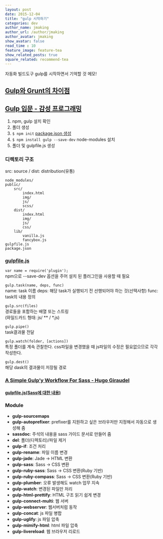 ```yaml
---
layout: post
date: 2015-12-04
title: "gulp 시작하기"
categories: dev
author_name: jmaking
author_url: /author/jmaking
author_avatar: jmaking
show_avatar: false
read_time : 10
feature_image: feature-tea
show_related_posts: true
square_related: recommend-tea
---
```


자동화 빌드도구 gulp를 시작하면서 기억할 것 메모!

## [Gulp와 Grunt의 차이점](http://webframeworks.kr/getstarted/grunt-and-gulp/#tocAnchor-1-4)

## [Gulp 입문 - 감성 프로그래밍](http://programmingsummaries.tistory.com/356)
1. npm, gulp 설치 확인
2. 폴더 생성
3. `$ npm init` [package.json 생성](https://docs.npmjs.com/getting-started/using-a-package.json)
3. `$ npm install gulp --save-dev` node-modules 설치
4. 폴더 및 gulpfile.js 생성

### 디렉토리 구조
src: source / dist: distribution(유통)

    node_modules/
    public/
        src/
            index.html
            img/
            js/
            scss/
        dist/
            index.html
            img/
            js/
            css/
        lib/
            vanilla.js
            fancybox.js
    gulpfile.js
    package.json

### [gulpfile.js](https://gist.github.com/jin-2/4685e457ba2021ee7bdf)

`var name = require('plugin');`  
npm으로 --save-dev 옵션을 주어 설치 된 플러그인을 사용할 때 필요

`gulp.task(name, deps, func)`  
name: task 이름
deps: 해당 task가 실행되기 전 선행되어야 하는 것(선택사항)
func: task의 내용 정의

`gulp.src(files)`  
경로들을 포함하는 배열 또는 스트링  
(와일드카드 형태: js/ ** / *.js)

`gulp.pipe()`  
task결과물 전달

`gulp.watch(folder, [actions])`  
특정 폴더를 계속 관찰한다. css파일을 변경했을 때 js파일의 수정은 필요없으므로 각각 작성한다.

`gulp.dest()`  
해당 dask의 결과물이 저장될 경로

### [A Simple Gulp’y Workflow For Sass - Hugo Giraudel](http://www.sitepoint.com/simple-gulpy-workflow-sass/)

#### [gulpfile.js(Sass에 대한 내용)](https://gist.github.com/jin-2/da318dbbe96221a16a81)

### Module
- **gulp-sourcemaps**
- **gulp-autoprefixer**: prefixer를 지원하고 싶은 브라우저만 지정해서 자동으로 생성해 줌
- **sassdoc**: 주석의 내용을 sass 가이드 문서로 만들어 줌
- **del**: 폴더(디렉토리)/파일 제거
- **gulp-if**: 조건 처리
- **gulp-rename**: 파일 이름 변경
- **gulp-jade**: Jade → HTML 변환
- **gulp-sass**: Sass → CSS 변환
- **gulp-ruby-sass**: Sass → CSS 변환(Ruby 기반)
- **gulp-ruby-compass**: Sass → CSS 변환(Ruby 기반)
- **gulp-plumber**: 오류 발생해도 watch 업무 지속
- **gulp-watch**: 변경된 파일만 처리
- **gulp-html-prettify**: HTML 구조 읽기 쉽게 변경
- **gulp-connect-multi**: 웹 서버
- **gulp-webserver**: 웹서버처럼 동작
- **gulp-concat**: js 파일 병합
- **gulp-uglify**: js 파일 압축
- **gulp-mimify-html**: html 파일 압축
- **gulp-livereload**: 웹 브라우저 리로드


